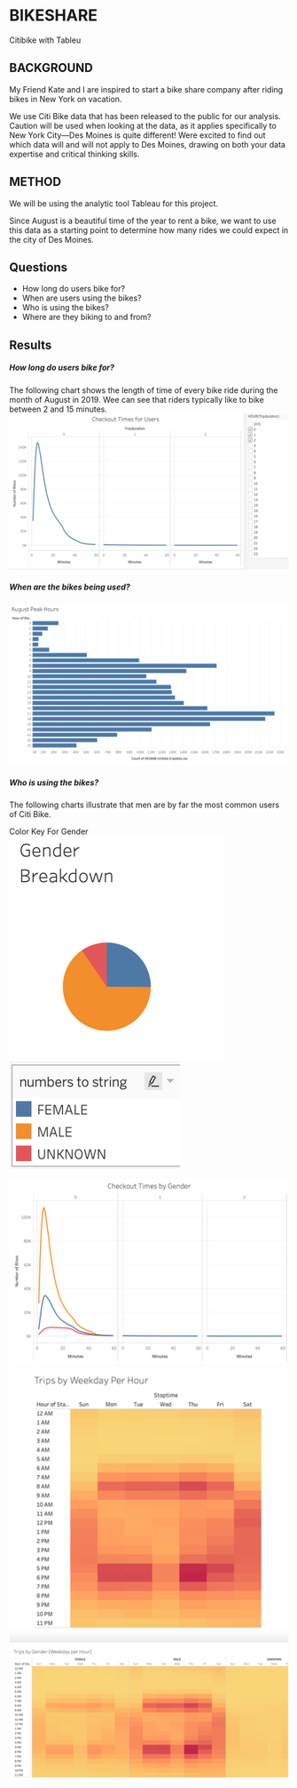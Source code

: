 # BIKESHARE
Citibike with Tableu

## BACKGROUND
My Friend Kate and I are inspired to start a bike share company after riding bikes in New York on vacation. 

We use Citi Bike data that has been released to the public for our analysis. Caution will be used when looking at the data, as it applies specifically to New York City—Des Moines is quite different! Were excited to find out which data will and will not apply to Des Moines, drawing on both your data expertise and critical thinking skills. 

## METHOD

We will be using the analytic tool Tableau for this project. 

Since August is a beautiful time of the year to rent a bike, we want to use this data as a starting point to determine how many rides we could expect in the city of Des Moines.

## Questions
* How long do users bike for?
* When are users using the bikes?
* Who is using the bikes?
* Where are they biking to and from?

 



## Results

##### How long do users bike for?

The following chart shows the length of time of every bike ride during the month of August in 2019. Wee can see that riders typically like to bike between 2 and 15 minutes.
![long](https://github.com/Solrys/bikeshare/blob/main/TABLEAU%20VISUALS/Screen%20Shot%202021-02-28%20at%2010.58.42%20PM.png)

##### When are the bikes being used?
![gender](https://github.com/Solrys/bikeshare/blob/main/TABLEAU%20VISUALS/Screen%20Shot%202021-02-28%20at%2010.43.35%20PM.png)


##### Who is using the bikes?

The following charts illustrate that men are by far the most common users of Citi Bike. 

Color Key For Gender
![gender](https://github.com/Solrys/bikeshare/blob/main/TABLEAU%20VISUALS/Screen%20Shot%202021-02-28%20at%2010.44.52%20PM.png)
![gender](https://github.com/Solrys/bikeshare/blob/main/TABLEAU%20VISUALS/Screen%20Shot%202021-02-28%20at%2010.44.59%20PM.png)


![gender](https://github.com/Solrys/bikeshare/blob/main/TABLEAU%20VISUALS/Screen%20Shot%202021-02-28%20at%2010.59.15%20PM.png)
![gender](https://github.com/Solrys/bikeshare/blob/main/TABLEAU%20VISUALS/Trips%20By%20Weekday%20Per%20Hour.png)
![gender](https://github.com/Solrys/bikeshare/blob/main/TABLEAU%20VISUALS/Trips%20by%20Duration.png)







